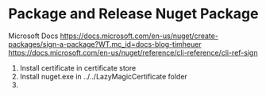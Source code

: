 ﻿# Package and Release Nuget Package

Microsoft Docs
https://docs.microsoft.com/en-us/nuget/create-packages/sign-a-package?WT.mc_id=docs-blog-timheuer
https://docs.microsoft.com/en-us/nuget/reference/cli-reference/cli-ref-sign

1. Install certificate in certificate store
2. Install nuget.exe in ../../LazyMagicCertificate folder
3. 